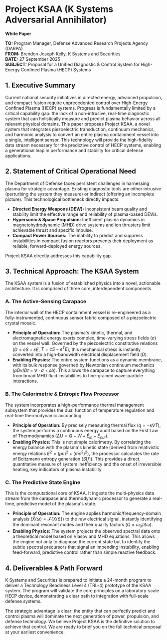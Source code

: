 # Project KSAA (K Systems Adversarial Annihilator)

**White Paper**

**TO:** Program Manager, Defense Advanced Research Projects Agency (DARPA)  
**FROM:** Brendon Joseph Kelly, K Systems and Securities  
**DATE:** 27 September 2025  
**SUBJECT:** Proposal for a Unified Diagnostic & Control System for High-Energy Confined Plasma (HECP) Systems

## 1. Executive Summary

Current national security initiatives in directed energy, advanced propulsion, and compact fusion require unprecedented control over High-Energy Confined Plasma (HECP) systems. Progress is fundamentally limited by a critical capability gap: the lack of a non-intrusive, real-time diagnostic system that can holistically measure and predict plasma behavior across all relevant physical domains. This paper proposes Project KSAA, a novel system that integrates piezoelectric transduction, continuum mechanics, and harmonic analysis to convert an entire plasma containment vessel into a single, intelligent sensor. This technology will provide the high-fidelity data stream necessary for the predictive control of HECP systems, enabling a generational leap in performance and stability for critical defense applications.

## 2. Statement of Critical Operational Need

The Department of Defense faces persistent challenges in harnessing plasma for strategic advantage. Existing diagnostic tools are either intrusive (perturbing the system they measure) or indirect (offering an incomplete picture). This technological bottleneck directly impacts:

- **Directed Energy Weapons (DEW):** Inconsistent beam quality and stability limit the effective range and reliability of plasma-based DEWs.
- **Hypersonic & Space Propulsion:** Inefficient plasma dynamics in magnetohydrodynamic (MHD) drive systems and ion thrusters limit achievable thrust and specific impulse.
- **Compact Power Sources:** The inability to predict and suppress instabilities in compact fusion reactors prevents their deployment as reliable, forward-deployed energy sources.

Project KSAA directly addresses this capability gap.

## 3. Technical Approach: The KSAA System

The KSAA system is a fusion of established physics into a novel, actionable architecture. It is comprised of three core, interdependent components.

### A. The Active-Sensing Carapace

The interior wall of the HECP containment vessel is re-engineered as a fully-instrumented, continuous sensor fabric composed of a piezoelectric crystal mosaic.

- **Principle of Operation:** The plasma's kinetic, thermal, and electromagnetic energy exerts complex, time-varying stress fields ($\sigma$) on the vessel wall. Governed by the piezoelectric constitutive relations ($D = e S + \varepsilon E$, $T = c S - e^T E$), this mechanical stress is instantly converted into a high-bandwidth electrical displacement field ($D$).
- **Enabling Physics:** The entire system functions as a dynamic membrane, with its bulk response governed by Newtonian continuum mechanics ($\rho Dv/Dt = \nabla\cdot\sigma + \rho b$). This allows the carapace to capture everything from broad MHD fluid instabilities to fine-grained wave-particle interactions.

### B. The Calorimetric & Entropic Flow Processor

The system incorporates a high-performance thermal management subsystem that provides the dual function of temperature regulation and real-time thermodynamic accounting.

- **Principle of Operation:** By precisely measuring thermal flux ($q = -\kappa \nabla T$), the system performs a continuous energy audit based on the First Law of Thermodynamics ($\Delta U = Q - W + \dot{E}_{in} - \dot{E}_{out}$).
- **Enabling Physics:** This is not simple calorimetry. By correlating the energy balance with the plasma's kinetic state (derived from relativistic energy relations $E^2 = (pc)^2 + (m c^2)^2$), the processor calculates the rate of Boltzmann entropy generation ($S[f]$). This provides a direct, quantitative measure of system inefficiency and the onset of irreversible heating, key indicators of plasma instability.

### C. The Predictive State Engine

This is the computational core of KSAA. It ingests the multi-physics data stream from the carapace and thermodynamic processor to generate a real-time, predictive model of the plasma's state.

- **Principle of Operation:** The engine applies harmonic/frequency-domain analysis ($\tilde{X}(\omega) = \mathcal{F}\{X(t)\}$) to the raw electrical signal, instantly identifying the dominant resonant modes and their quality factors ($Q = \omega_0 / \Delta\omega$).
- **Enabling Physics:** The system projects the observed spectral data onto a theoretical model based on Vlasov and MHD equations. This allows the engine not only to diagnose the current state but to identify the subtle spectral precursors that signal an impending instability, enabling feed-forward, predictive control rather than simple reactive feedback.

## 4. Deliverables & Path Forward

K Systems and Securities is prepared to initiate a 24-month program to deliver a Technology Readiness Level 4 (TRL-4) prototype of the KSAA system. The program will validate the core principles on a laboratory-scale HECP device, demonstrating a clear path to integration with full-scale defense systems.

The strategic advantage is clear: the entity that can perfectly predict and control plasma will dominate the next generation of power, propulsion, and defense technology. We believe Project KSAA is the definitive solution to achieve that control. We are ready to brief you on the full technical proposal at your earliest convenience.
